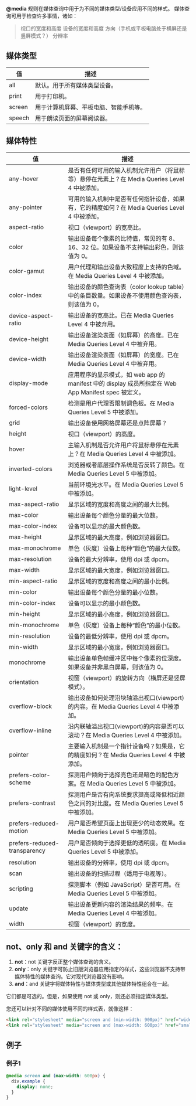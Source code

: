 **@media** 规则在媒体查询中用于为不同的媒体类型/设备应用不同的样式。
媒体查询可用于检查许多事情，诸如：
> 视口的宽度和高度
> 设备的宽度和高度
> 方向（手机或平板电脑处于横屏还是竖屏模式？）
> 分辨率

## 媒体类型

| 值|描述|
|--|--|
|all|默认。用于所有媒体类型设备。|
|print|用于打印机。|
|screen|用于计算机屏幕、平板电脑、智能手机等。|
|speech|用于朗读页面的屏幕阅读器。|

## 媒体特性

|值|描述|
|--|--|
|any-hover|是否有任何可用的输入机制允许用户（将鼠标等）悬停在元素上？在 Media Queries Level 4 中被添加。|
|any-pointer|可用的输入机制中是否有任何指针设备，如果有，它的精度如何？在 Media Queries Level 4 中被添加。|
|aspect-ratio|视口（viewport）的宽高比。|
|color|输出设备每个像素的比特值，常见的有 8、16、32 位。如果设备不支持输出彩色，则该值为 0。|
|color-gamut|用户代理和输出设备大致程度上支持的色域。在 Media Queries Level 4 中被添加。|
|color-index|输出设备的颜色查询表（color lookup table）中的条目数量。如果设备不使用颜色查询表，则该值为 0。|
|device-aspect-ratio|输出设备的宽高比。已在 Media Queries Level 4 中被弃用。|
|device-height|输出设备渲染表面（如屏幕）的高度。已在 Media Queries Level 4 中被弃用。|
|device-width|输出设备渲染表面（如屏幕）的宽度。已在 Media Queries Level 4 中被弃用。|
|display-mode|应用程序的显示模式，如 web app 的 manifest 中的 display 成员所指定在 Web App Manifest spec 被定义。|
|forced-colors|检测是用户代理否限制调色板。在 Media Queries Level 5 中被添加。|
|grid|输出设备使用网格屏幕还是点阵屏幕？|
|height|视口（viewport）的高度。|
|hover|主输入机制是否允许用户将鼠标悬停在元素上？在 Media Queries Level 4 中被添加。|
|inverted-colors|浏览器或者底层操作系统是否反转了颜色。在 Media Queries Level 5 中被添加。|
|light-level|当前环境光水平。在 Media Queries Level 5 中被添加。|
|max-aspect-ratio|显示区域的宽度和高度之间的最大比例。|
|max-color|输出设备每个颜色分量的最大位数。|
|max-color-index|设备可以显示的最大颜色数。|
|max-height|显示区域的最大高度，例如浏览器窗口。|
|max-monochrome|单色（灰度）设备上每种“颜色”的最大位数。|
|max-resolution|设备的最大分辨率，使用 dpi 或 dpcm。|
|max-width|显示区域的最大宽度，例如浏览器窗口。|
|min-aspect-ratio|显示区域的宽度和高度之间的最小比例。|
|min-color|输出设备每个颜色分量的最小位数。|
|min-color-index|设备可以显示的最小颜色数。|
|min-height|显示区域的最小高度，例如浏览器窗口。|
|min-monochrome|单色（灰度）设备上每种“颜色”的最小位数。|
|min-resolution|设备的最低分辨率，使用 dpi 或 dpcm。|
|min-width|显示区域的最小宽度，例如浏览器窗口。|
|monochrome|输出设备单色帧缓冲区中每个像素的位深度。如果设备并非黑白屏幕，则该值为 0。|
|orientation|视窗（viewport）的旋转方向（横屏还是竖屏模式）。|
|overflow-block|输出设备如何处理沿块轴溢出视口(viewport)的内容。在 Media Queries Level 4 中被添加。|
|overflow-inline|沿内联轴溢出视口(viewport)的内容是否可以滚动？在 Media Queries Level 4 中被添加。|
|pointer|主要输入机制是一个指针设备吗？如果是，它的精度如何？在 Media Queries Level 4 中被添加。|
|prefers-color-scheme|探测用户倾向于选择亮色还是暗色的配色方案。在 Media Queries Level 5 中被添加。|
|prefers-contrast|探测用户是否有向系统要求提高或降低相近颜色之间的对比度。在 Media Queries Level 5 中被添加。|
|prefers-reduced-motion|用户是否希望页面上出现更少的动态效果。在 Media Queries Level 5 中被添加。|
|prefers-reduced-transparency|用户是否倾向于选择更低的透明度。在 Media Queries Level 5 中被添加。|
|resolution|输出设备的分辨率，使用 dpi 或 dpcm。|
|scan|输出设备的扫描过程（适用于电视等）。|
|scripting|探测脚本（例如 JavaScript）是否可用。在 Media Queries Level 5 中被添加。|
|update|输出设备更新内容的渲染结果的频率。在 Media Queries Level 4 中被添加。|
|width|视窗（viewport）的宽度。|
## not、only 和 and 关键字的含义：
1. **not**：not 关键字反正整个媒体查询的含义。
2. **only**：only 关键字可防止旧版浏览器应用指定的样式，这些浏览器不支持带媒体特性的媒体查询。它对现代浏览器没有影响。
3. **and**：and 关键字将媒体特性与媒体类型或其他媒体特性组合在一起。

它们都是可选的。但是，如果使用 not 或 only，则还必须指定媒体类型。

您还可以针对不同的媒体使用不同的样式表，就像这样：
```html
<link rel="stylesheet" media="screen and (min-width: 900px)" href="widescreen.css">
<link rel="stylesheet" media="screen and (max-width: 600px)" href="smallscreen.css">
```

## 例子
### 例子1
```css
@media screen and (max-width: 600px) {
  div.example {
    display: none;
  }
}
```
